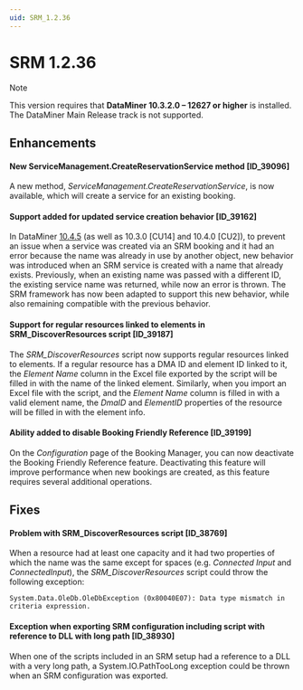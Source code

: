 ```yaml
---
uid: SRM_1.2.36
---
```


# SRM 1.2.36

> [!NOTE]
> This version requires that **DataMiner 10.3.2.0 – 12627 or higher** is installed. The DataMiner Main Release track is not supported.

## Enhancements

#### New ServiceManagement.CreateReservationService method [ID_39096]

A new method, *ServiceManagement.CreateReservationService*, is now available, which will create a service for an existing booking.

#### Support added for updated service creation behavior [ID_39162]

In DataMiner [10.4.5](xref:General_Feature_Release_10.4.5#not-possible-to-delete-a-service-created-via-an-srm-booking-when-it-had-been-assigned-a-name-that-was-already-being-used-id_38914) (as well as 10.3.0 [CU14] and 10.4.0 [CU2]), to prevent an issue when a service was created via an SRM booking and it had an error because the name was already in use by another object, new behavior was introduced when an SRM service is created with a name that already exists. Previously, when an existing name was passed with a different ID, the existing service name was returned, while now an error is thrown. The SRM framework has now been adapted to support this new behavior, while also remaining compatible with the previous behavior.

#### Support for regular resources linked to elements in SRM_DiscoverResources script [ID_39187]

The *SRM_DiscoverResources* script now supports regular resources linked to elements. If a regular resource has a DMA ID and element ID linked to it, the *Element Name* column in the Excel file exported by the script will be filled in with the name of the linked element. Similarly, when you import an Excel file with the script, and the *Element Name* column is filled in with a valid element name, the *DmaID* and *ElementID* properties of the resource will be filled in with the element info.

#### Ability added to disable Booking Friendly Reference [ID_39199]

On the *Configuration* page of the Booking Manager, you can now deactivate the Booking Friendly Reference feature. Deactivating this feature will improve performance when new bookings are created, as this feature requires several additional operations.

## Fixes

#### Problem with SRM_DiscoverResources script [ID_38769]

When a resource had at least one capacity and it had two properties of which the name was the same except for spaces (e.g. *Connected Input* and *ConnectedInput*), the *SRM_DiscoverResources* script could throw the following exception:

`System.Data.OleDb.OleDbException (0x80040E07): Data type mismatch in criteria expression.`

#### Exception when exporting SRM configuration including script with reference to DLL with long path [ID_38930]

When one of the scripts included in an SRM setup had a reference to a DLL with a very long path, a System.IO.PathTooLong exception could be thrown when an SRM configuration was exported.
